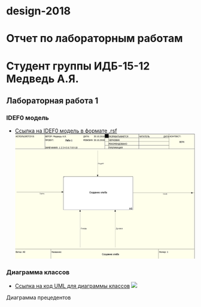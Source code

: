 # design-2018
# Отчет по лабораторным работам
# Студент группы ИДБ-15-12 Медведь А.Я.

## Лабораторная работа 1
### IDEF0 модель
* [Ссылка на IDEF0 модель в формате .rsf](https://github.com/alekseimedved/design-2018/blob/master/laba1.rsf)
![](https://github.com/alekseimedved/design-2018/blob/master/фыв.png)

### Диаграмма классов
* [Ссылка на код UML для диаграммы классов](https://github.com/alekseimedved/design-2018/blob/master/uml.txt)
![](https://github.com/KolovMaksim/alekseimedved/design-2018/blob/master/лаб1.png)

Диаграмма прецедентов
